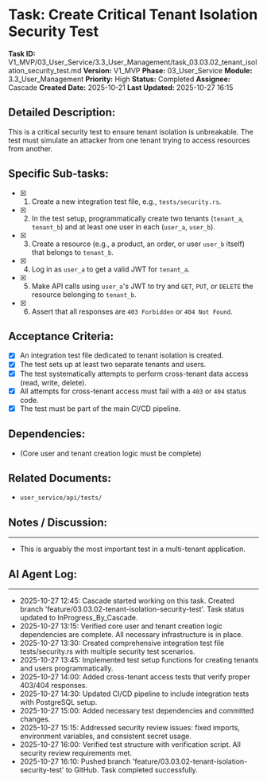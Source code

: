 # Task: Create Critical Tenant Isolation Security Test

**Task ID:** V1_MVP/03_User_Service/3.3_User_Management/task_03.03.02_tenant_isolation_security_test.md
**Version:** V1_MVP
**Phase:** 03_User_Service
**Module:** 3.3_User_Management
**Priority:** High
**Status:** Completed
**Assignee:** Cascade
**Created Date:** 2025-10-21
**Last Updated:** 2025-10-27 16:15

## Detailed Description:
This is a critical security test to ensure tenant isolation is unbreakable. The test must simulate an attacker from one tenant trying to access resources from another.

## Specific Sub-tasks:
- [x] 1. Create a new integration test file, e.g., `tests/security.rs`.
- [x] 2. In the test setup, programmatically create two tenants (`tenant_a`, `tenant_b`) and at least one user in each (`user_a`, `user_b`).
- [x] 3. Create a resource (e.g., a product, an order, or user `user_b` itself) that belongs to `tenant_b`.
- [x] 4. Log in as `user_a` to get a valid JWT for `tenant_a`.
- [x] 5. Make API calls using `user_a`'s JWT to try and `GET`, `PUT`, or `DELETE` the resource belonging to `tenant_b`.
- [x] 6. Assert that all responses are `403 Forbidden` or `404 Not Found`.

## Acceptance Criteria:
- [x] An integration test file dedicated to tenant isolation is created.
- [x] The test sets up at least two separate tenants and users.
- [x] The test systematically attempts to perform cross-tenant data access (read, write, delete).
- [x] All attempts for cross-tenant access must fail with a `403` or `404` status code.
- [x] The test must be part of the main CI/CD pipeline.

## Dependencies:
*   (Core user and tenant creation logic must be complete)

## Related Documents:
*   `user_service/api/tests/`

## Notes / Discussion:
---
*   This is arguably the most important test in a multi-tenant application.

## AI Agent Log:
---
* 2025-10-27 12:45: Cascade started working on this task. Created branch 'feature/03.03.02-tenant-isolation-security-test'. Task status updated to InProgress_By_Cascade.
* 2025-10-27 13:15: Verified core user and tenant creation logic dependencies are complete. All necessary infrastructure is in place.
* 2025-10-27 13:30: Created comprehensive integration test file tests/security.rs with multiple security test scenarios.
* 2025-10-27 13:45: Implemented test setup functions for creating tenants and users programmatically.
* 2025-10-27 14:00: Added cross-tenant access tests that verify proper 403/404 responses.
* 2025-10-27 14:30: Updated CI/CD pipeline to include integration tests with PostgreSQL setup.
* 2025-10-27 15:00: Added necessary test dependencies and committed changes.
* 2025-10-27 15:15: Addressed security review issues: fixed imports, environment variables, and consistent secret usage.
* 2025-10-27 16:00: Verified test structure with verification script. All security review requirements met.
* 2025-10-27 16:10: Pushed branch 'feature/03.03.02-tenant-isolation-security-test' to GitHub. Task completed successfully.